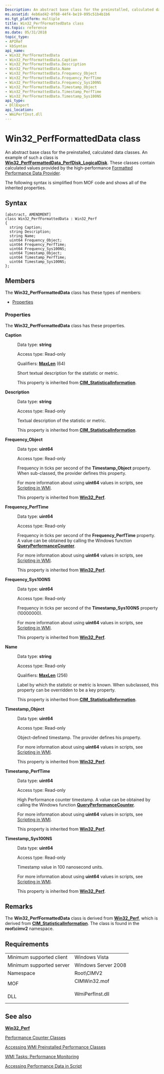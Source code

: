 ```yaml
---
Description: An abstract base class for the preinstalled, calculated data classes.
ms.assetid: 4eb6ad42-0f68-44f4-be19-095c51b4b1b6
ms.tgt_platform: multiple
title: Win32_PerfFormattedData class
ms.topic: reference
ms.date: 05/31/2018
topic_type: 
- APIRef
- kbSyntax
api_name: 
- Win32_PerfFormattedData
- Win32_PerfFormattedData.Caption
- Win32_PerfFormattedData.Description
- Win32_PerfFormattedData.Name
- Win32_PerfFormattedData.Frequency_Object
- Win32_PerfFormattedData.Frequency_PerfTime
- Win32_PerfFormattedData.Frequency_Sys100NS
- Win32_PerfFormattedData.Timestamp_Object
- Win32_PerfFormattedData.Timestamp_PerfTime
- Win32_PerfFormattedData.Timestamp_Sys100NS
api_type: 
- DllExport
api_location: 
- WmiPerfInst.dll
---
```


# Win32\_PerfFormattedData class

An abstract base class for the preinstalled, calculated data classes. An example of such a class is [**Win32\_PerfFormattedData\_PerfDisk\_LogicalDisk**](../wmisdk/retrieving-raw-and-formatted-performance-data.md). These classes contain calculated values provided by the high-performance [Formatted Performance Data Provider](../wmisdk/formatted-performance-data-provider.md).

The following syntax is simplified from MOF code and shows all of the inherited properties.

## Syntax

``` syntax
[abstract, AMENDMENT]
class Win32_PerfFormattedData : Win32_Perf
{
  string Caption;
  string Description;
  string Name;
  uint64 Frequency_Object;
  uint64 Frequency_PerfTime;
  uint64 Frequency_Sys100NS;
  uint64 Timestamp_Object;
  uint64 Timestamp_PerfTime;
  uint64 Timestamp_Sys100NS;
};
```

## Members

The **Win32\_PerfFormattedData** class has these types of members:

-   [Properties](#properties)

### Properties

The **Win32\_PerfFormattedData** class has these properties.

<dl> <dt>

**Caption**
</dt> <dd> <dl> <dt>

Data type: **string**
</dt> <dt>

Access type: Read-only
</dt> <dt>

Qualifiers: [**MaxLen**](../wmisdk/standard-qualifiers.md) (64)
</dt> </dl>

Short textual description for the statistic or metric.

This property is inherited from [**CIM\_StatisticalInformation**](cim-statisticalinformation.md).

</dd> <dt>

**Description**
</dt> <dd> <dl> <dt>

Data type: **string**
</dt> <dt>

Access type: Read-only
</dt> </dl>

Textual description of the statistic or metric.

This property is inherited from [**CIM\_StatisticalInformation**](cim-statisticalinformation.md).

</dd> <dt>

**Frequency\_Object**
</dt> <dd> <dl> <dt>

Data type: **uint64**
</dt> <dt>

Access type: Read-only
</dt> </dl>

Frequency in ticks per second of the **Timestamp\_Object** property. When sub-classed, the provider defines this property.

For more information about using **uint64** values in scripts, see [Scripting in WMI](/previous-versions//aa393262(v=vs.85)).

This property is inherited from [**Win32\_Perf**](win32-perf.md).

</dd> <dt>

**Frequency\_PerfTime**
</dt> <dd> <dl> <dt>

Data type: **uint64**
</dt> <dt>

Access type: Read-only
</dt> </dl>

Frequency in ticks per second of the **Frequency\_PerfTime** property. A value can be obtained by calling the Windows function [**QueryPerformanceCounter**](/windows/win32/api/profileapi/nf-profileapi-queryperformancecounter).

For more information about using **uint64** values in scripts, see [Scripting in WMI](/previous-versions//aa393262(v=vs.85)).

This property is inherited from [**Win32\_Perf**](win32-perf.md).

</dd> <dt>

**Frequency\_Sys100NS**
</dt> <dd> <dl> <dt>

Data type: **uint64**
</dt> <dt>

Access type: Read-only
</dt> </dl>

Frequency in ticks per second of the **Timestamp\_Sys100NS** property (10000000).

For more information about using **uint64** values in scripts, see [Scripting in WMI](/previous-versions//aa393262(v=vs.85)).

This property is inherited from [**Win32\_Perf**](win32-perf.md).

</dd> <dt>

**Name**
</dt> <dd> <dl> <dt>

Data type: **string**
</dt> <dt>

Access type: Read-only
</dt> <dt>

Qualifiers: [**MaxLen**](../wmisdk/standard-qualifiers.md) (256)
</dt> </dl>

Label by which the statistic or metric is known. When subclassed, this property can be overridden to be a key property.

This property is inherited from [**CIM\_StatisticalInformation**](cim-statisticalinformation.md).

</dd> <dt>

**Timestamp\_Object**
</dt> <dd> <dl> <dt>

Data type: **uint64**
</dt> <dt>

Access type: Read-only
</dt> </dl>

Object-defined timestamp. The provider defines his property.

For more information about using **uint64** values in scripts, see [Scripting in WMI](/previous-versions//aa393262(v=vs.85)).

This property is inherited from [**Win32\_Perf**](win32-perf.md).

</dd> <dt>

**Timestamp\_PerfTime**
</dt> <dd> <dl> <dt>

Data type: **uint64**
</dt> <dt>

Access type: Read-only
</dt> </dl>

High Performance counter timestamp. A value can be obtained by calling the Windows function [**QueryPerformanceCounter**](/windows/win32/api/profileapi/nf-profileapi-queryperformancecounter).

For more information about using **uint64** values in scripts, see [Scripting in WMI](/previous-versions//aa393262(v=vs.85)).

This property is inherited from [**Win32\_Perf**](win32-perf.md).

</dd> <dt>

**Timestamp\_Sys100NS**
</dt> <dd> <dl> <dt>

Data type: **uint64**
</dt> <dt>

Access type: Read-only
</dt> </dl>

Timestamp value in 100 nanosecond units.

For more information about using **uint64** values in scripts, see [Scripting in WMI](/previous-versions//aa393262(v=vs.85)).

This property is inherited from [**Win32\_Perf**](win32-perf.md).

</dd> </dl>

## Remarks

The **Win32\_PerfFormattedData** class is derived from [**Win32\_Perf**](win32-perf.md), which is derived from [**CIM\_StatisticalInformation**](cim-statisticalinformation.md). The class is found in the **root\\cimv2** namespace.

## Requirements



|                                     |                                                                                            |
|-------------------------------------|--------------------------------------------------------------------------------------------|
| Minimum supported client<br/> | Windows Vista<br/>                                                                   |
| Minimum supported server<br/> | Windows Server 2008<br/>                                                             |
| Namespace<br/>                | Root\\CIMV2<br/>                                                                     |
| MOF<br/>                      | <dl> <dt>CIMWin32.mof</dt> </dl>    |
| DLL<br/>                      | <dl> <dt>WmiPerfInst.dll</dt> </dl> |



## See also

<dl> <dt>

[**Win32\_Perf**](win32-perf.md)
</dt> <dt>

[Performance Counter Classes](performance-counter-classes.md)
</dt> <dt>

[Accessing WMI Preinstalled Performance Classes](../wmisdk/accessing-wmi-preinstalled-performance-classes.md)
</dt> <dt>

[WMI Tasks: Performance Monitoring](../wmisdk/wmi-tasks--performance-monitoring.md)
</dt> <dt>

[Accessing Performance Data in Script](../wmisdk/accessing-performance-data-in-script.md)
</dt> </dl>

 

 